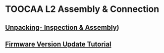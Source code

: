 ﻿---
sidebar_position: 3
sidebar_label: TOOCAA L2 Assembly & Connection
---

# TOOCAA L2 Assembly & Connection
## [Unpacking- Inspection & Assembly]())
## [Firmware Version Update Tutorial](https://wiki.toocaa.com/en/toocaal2/TOOCAA%20L2%20Assembly%20&%20Connection/firmware-version-update-tutorial)
